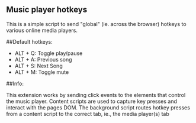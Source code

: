 ## Music player hotkeys
This is a simple script to send "global" (ie. across the browser) hotkeys to various online media players.<br>

##Default hotkeys:

* ALT + Q: Toggle play/pause
* ALT + A: Previous song
* ALT + S: Next Song
* ALT + M: Toggle mute

##Info:

This extension works by sending click events to the elements that control the music player. Content scripts are used to capture key presses and interact with the pages DOM. The background script routes hotkey presses from a content script to the correct tab, ie., the media player(s) tab